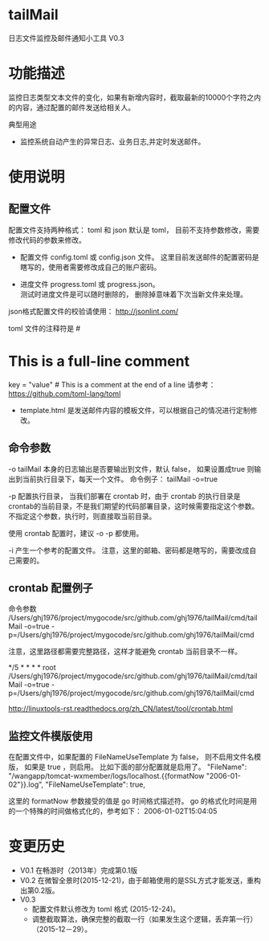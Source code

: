 tailMail
========

日志文件监控及邮件通知小工具 V0.3


# 功能描述 #
监控日志类型文本文件的变化，如果有新增内容时，截取最新的10000个字符之内的内容，通过配置的邮件发送给相关人。

典型用途
+ 监控系统自动产生的异常日志、业务日志,并定时发送邮件。


# 使用说明 #

## 配置文件 ##
配置文件支持两种格式： toml 和 json
默认是 toml， 目前不支持参数修改，需要修改代码的参数来修改。

+ 配置文件 config.toml 或 config.json 文件。   这里目前发送邮件的配置密码是瞎写的，使用者需要修改成自己的账户密码。

+ 进度文件 progress.toml 或 progress.json。  
测试时进度文件是可以随时删除的， 删除掉意味着下次当新文件来处理。

json格式配置文件的校验请使用： http://jsonlint.com/

toml 文件的注释符是 #    
 # This is a full-line comment    
key = "value" # This is a comment at the end of a line
请参考： https://github.com/toml-lang/toml    

+ template.html 是发送邮件内容的模板文件，可以根据自己的情况进行定制修改。


## 命令参数 ##

-o tailMail 本身的日志输出是否要输出到文件，默认 false， 如果设置成true 则输出到当前执行目录下，每天一个文件。
命令例子：
tailMail -o=true 

-p 配置执行目录， 当我们部署在 crontab 时，由于 crontab 的执行目录是crontab的当前目录，不是我们期望的代码部署目录，这时候需要指定这个参数。
不指定这个参数，执行时，则直接取当前目录。

使用 crontab 配置时，建议 -o -p 都使用。


-i 产生一个参考的配置文件。
注意，这里的邮箱、密码都是瞎写的，需要改成自己需要的。

## crontab 配置例子 ##

命令参数  
/Users/ghj1976/project/mygocode/src/github.com/ghj1976/tailMail/cmd/tailMail -o=true -p=/Users/ghj1976/project/mygocode/src/github.com/ghj1976/tailMail/cmd

注意，这里路径都需要完整路径，这样才能避免 crontab 当前目录不一样。

*/5 * * * * root /Users/ghj1976/project/mygocode/src/github.com/ghj1976/tailMail/cmd/tailMail -o=true -p=/Users/ghj1976/project/mygocode/src/github.com/ghj1976/tailMail/cmd

http://linuxtools-rst.readthedocs.org/zh_CN/latest/tool/crontab.html

## 监控文件模版使用 ##

在配置文件中，如果配置的 FileNameUseTemplate 为 false， 则不启用文件名模版， 如果是 true ，则启用。 比如下面的部分配置就是启用了。
"FileName": "/wangapp/tomcat-wxmember/logs/localhost.{{formatNow \"2006-01-02\"}}.log",
"FileNameUseTemplate": true,

这里的 formatNow 参数接受的值是 go 时间格式描述符。
go 的格式化时间是用的一个特殊的时间做格式化的，参考如下：
2006-01-02T15:04:05

# 变更历史 #

+ V0.1 在畅游时（2013年）完成第0.1版
+ V0.2 在微智全景时(2015-12-21)，由于邮箱使用的是SSL方式才能发送，重构出第0.2版。
+ V0.3 
    + 配置文件默认修改为 toml 格式 (2015-12-24)。
    + 调整截取算法，确保完整的截取一行（如果发生这个逻辑，丢弃第一行）（2015-12－29）。

